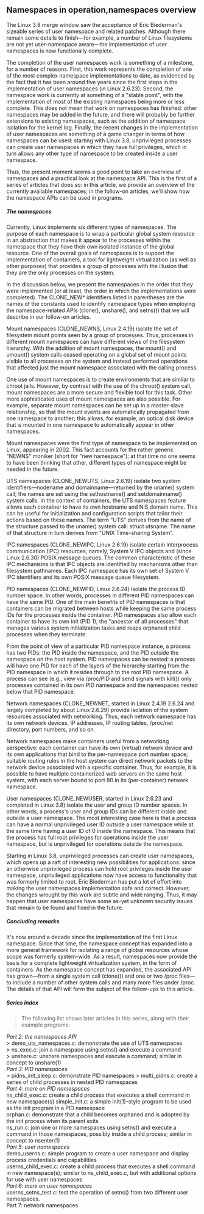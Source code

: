 
## Namespaces in operation,namespaces overview

   The Linux 3.8 merge window saw the acceptance of Eric Biederman's sizeable series of user namespace and related patches. Although there remain some details to finish—for example, a number of Linux filesystems are not yet user-namespace aware—the implementation of user namespaces is now functionally complete.

   The completion of the user namespaces work is something of a milestone, for a number of reasons. First, this work represents the completion of one of the most complex namespace implementations to date, as evidenced by the fact that it has been around five years since the first steps in the implementation of user namespaces (in Linux 2.6.23). Second, the namespace work is currently at something of a "stable point", with the implementation of most of the existing namespaces being more or less complete. This does not mean that work on namespaces has finished: other namespaces may be added in the future, and there will probably be further extensions to existing namespaces, such as the addition of namespace isolation for the kernel log. Finally, the recent changes in the implementation of user namespaces are something of a game changer in terms of how namespaces can be used: starting with Linux 3.8, unprivileged processes can create user namespaces in which they have full privileges, which in turn allows any other type of namespace to be created inside a user namespace.

   Thus, the present moment seems a good point to take an overview of namespaces and a practical look at the namespace API. This is the first of a series of articles that does so: in this article, we provide an overview of the currently available namespaces; in the follow-on articles, we'll show how the namespace APIs can be used in programs.

##### **The namespaces**

   Currently, Linux implements six different types of namespaces. The purpose of each namespace is to wrap a particular global system resource in an abstraction that makes it appear to the processes within the namespace that they have their own isolated instance of the global resource. One of the overall goals of namespaces is to support the implementation of containers, a tool for lightweight virtualization (as well as other purposes) that provides a group of processes with the illusion that they are the only processes on the system.

   In the discussion below, we present the namespaces in the order that they were implemented (or at least, the order in which the implementations were completed). The CLONE_NEW* identifiers listed in parentheses are the names of the constants used to identify namespace types when employing the namespace-related APIs (clone(), unshare(), and setns()) that we will describe in our follow-on articles.

   Mount namespaces (CLONE_NEWNS, Linux 2.4.19) isolate the set of filesystem mount points seen by a group of processes. Thus, processes in different mount namespaces can have different views of the filesystem hierarchy. With the addition of mount namespaces, the mount() and umount() system calls ceased operating on a global set of mount points visible to all processes on the system and instead performed operations that affected just the mount namespace associated with the calling process.

   One use of mount namespaces is to create environments that are similar to chroot jails. However, by contrast with the use of the chroot() system call, mount namespaces are a more secure and flexible tool for this task. Other more sophisticated uses of mount namespaces are also possible. For example, separate mount namespaces can be set up in a master-slave relationship, so that the mount events are automatically propagated from one namespace to another; this allows, for example, an optical disk device that is mounted in one namespace to automatically appear in other namespaces.

   Mount namespaces were the first type of namespace to be implemented on Linux, appearing in 2002. This fact accounts for the rather generic "NEWNS" moniker (short for "new namespace"): at that time no one seems to have been thinking that other, different types of namespace might be needed in the future.

   UTS namespaces (CLONE_NEWUTS, Linux 2.6.19) isolate two system identifiers—nodename and domainname—returned by the uname() system call; the names are set using the sethostname() and setdomainname() system calls. In the context of containers, the UTS namespaces feature allows each container to have its own hostname and NIS domain name. This can be useful for initialization and configuration scripts that tailor their actions based on these names. The term "UTS" derives from the name of the structure passed to the uname() system call: struct utsname. The name of that structure in turn derives from "UNIX Time-sharing System".

   IPC namespaces (CLONE_NEWIPC, Linux 2.6.19) isolate certain interprocess communication (IPC) resources, namely, System V IPC objects and (since Linux 2.6.30) POSIX message queues. The common characteristic of these IPC mechanisms is that IPC objects are identified by mechanisms other than filesystem pathnames. Each IPC namespace has its own set of System V IPC identifiers and its own POSIX message queue filesystem.

   PID namespaces (CLONE_NEWPID, Linux 2.6.24) isolate the process ID number space. In other words, processes in different PID namespaces can have the same PID. One of the main benefits of PID namespaces is that containers can be migrated between hosts while keeping the same process IDs for the processes inside the container. PID namespaces also allow each container to have its own init (PID 1), the "ancestor of all processes" that manages various system initialization tasks and reaps orphaned child processes when they terminate.

   From the point of view of a particular PID namespace instance, a process has two PIDs: the PID inside the namespace, and the PID outside the namespace on the host system. PID namespaces can be nested: a process will have one PID for each of the layers of the hierarchy starting from the PID namespace in which it resides through to the root PID namespace. A process can see (e.g., view via /proc/PID and send signals with kill()) only processes contained in its own PID namespace and the namespaces nested below that PID namespace.

   Network namespaces (CLONE_NEWNET, started in Linux 2.4.19 2.6.24 and largely completed by about Linux 2.6.29) provide isolation of the system resources associated with networking. Thus, each network namespace has its own network devices, IP addresses, IP routing tables, /proc/net directory, port numbers, and so on.

   Network namespaces make containers useful from a networking perspective: each container can have its own (virtual) network device and its own applications that bind to the per-namespace port number space; suitable routing rules in the host system can direct network packets to the network device associated with a specific container. Thus, for example, it is possible to have multiple containerized web servers on the same host system, with each server bound to port 80 in its (per-container) network namespace.

   User namespaces (CLONE_NEWUSER, started in Linux 2.6.23 and completed in Linux 3.8) isolate the user and group ID number spaces. In other words, a process's user and group IDs can be different inside and outside a user namespace. The most interesting case here is that a process can have a normal unprivileged user ID outside a user namespace while at the same time having a user ID of 0 inside the namespace. This means that the process has full root privileges for operations inside the user namespace, but is unprivileged for operations outside the namespace.

   Starting in Linux 3.8, unprivileged processes can create user namespaces, which opens up a raft of interesting new possibilities for applications: since an otherwise unprivileged process can hold root privileges inside the user namespace, unprivileged applications now have access to functionality that was formerly limited to root. Eric Biederman has put a lot of effort into making the user namespaces implementation safe and correct. However, the changes wrought by this work are subtle and wide ranging. Thus, it may happen that user namespaces have some as-yet unknown security issues that remain to be found and fixed in the future.

##### **Concluding remarks**

   It's now around a decade since the implementation of the first Linux namespace. Since that time, the namespace concept has expanded into a more general framework for isolating a range of global resources whose scope was formerly system-wide. As a result, namespaces now provide the basis for a complete lightweight virtualization system, in the form of containers. As the namespace concept has expanded, the associated API has grown—from a single system call (clone()) and one or two /proc files—to include a number of other system calls and many more files under /proc. The details of that API will form the subject of the follow-ups to this article.

##### **Series index**

> The following list shows later articles in this series, along with their example programs:

*Part 2: the namespaces API*  
    > demo_uts_namespaces.c: demonstrate the use of UTS namespaces  
    > ns_exec.c: join a namespace using setns() and execute a command  
    > unshare.c: unshare namespaces and execute a command; similar in concept to unshare(1)  
*Part 3: PID namespaces*  
    > pidns_init_sleep.c: demonstrate PID namespaces
    > multi_pidns.c: create a series of child processes in nested PID namespaces   
*Part 4: more on PID namespaces*  
    ns_child_exec.c: create a child process that executes a shell command in new namespace(s)
    simple_init.c: a simple init(1)-style program to be used as the init program in a PID namespace  
    orphan.c: demonstrate that a child becomes orphaned and is adopted by the init process when its parent exits  
    ns_run.c: join one or more namespaces using setns() and execute a command in those namespaces, possibly inside a child process; similar in concept to nsenter(1)  
*Part 5: user namespaces*   
    demo_userns.c: simple program to create a user namespace and display process credentials and capabilities  
    userns_child_exec.c: create a child process that executes a shell command in new namespace(s); similar to ns_child_exec.c, but with additional options for use with user namespaces  
*Part 6: more on user namespaces*  
    userns_setns_test.c: test the operation of setns() from two different user namespaces.  
Part 7: network namespaces  
